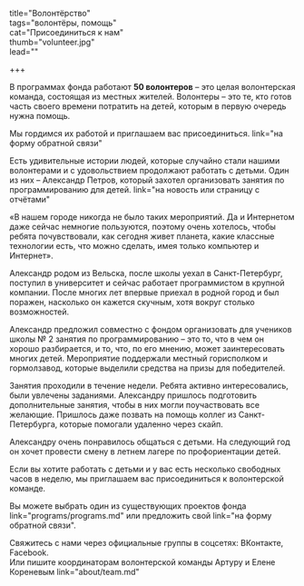 title="Волонтёрство"   
tags="волонтёры, помощь"   
cat="Присоединиться к нам"   
thumb="volunteer.jpg"   
lead=""  

+++

В программах фонда работают **50 волонтеров** – это целая волонтерская команда, состоящая из местных жителей. Волонтеры – это те, кто готов часть своего времени потратить на детей, которым в первую очередь нужна помощь.

Мы гордимся их работой и приглашаем вас присоединиться. link="на форму обратной связи"  

Есть удивительные истории людей, которые случайно стали нашими волонтерами и с удовольствием продолжают работать с детьми. Один из них – Александр Петров, который захотел организовать занятия по программированию для детей. link="на новость или страницу с отчётами"  

«В нашем городе никогда не было таких мероприятий. Да и Интернетом даже сейчас немногие пользуются, поэтому очень хотелось, чтобы ребята почувствовали, как сегодня живет планета, какие классные технологии есть, что можно сделать, имея только компьютер и Интернет».    

Александр родом из Вельска, после школы уехал в Санкт-Петербург, поступил в университет и сейчас работает программистом в крупной компании. После многих лет впервые приехал в родной город и был поражен, насколько он кажется скучным, хотя вокруг столько возможностей.  

Александр предложил совместно с фондом организовать для учеников школы № 2 занятия по программированию – это то, что в чем он хорошо разбирается, и то, что, по его мнению, может заинтересовать многих детей. Мероприятие поддержали местный горисполком и гормолзавод, которые выделили средства на призы для победителей.  

Занятия проходили в течение недели. Ребята активно интересовались, были увлечены заданиями. Александру пришлось подготовить дополнительные занятия, чтобы в них могли поучаствовать все желающие. Пришлось даже позвать на помощь коллег из Санкт-Петербурга, которые помогали удаленно через скайп. 

Александру очень понравилось общаться с детьми. На следующий год он хочет провести смену в летнем лагере по профориентации детей. 

Если вы хотите работать с детьми и у вас есть несколько свободных часов в неделю, мы приглашаем вас присоединиться к волонтерской команде.

Вы можете выбрать один из существующих проектов фонда link="programs/programs.md" или предложить свой link="на форму обратной связи".  

Свяжитесь с нами через официальные группы в соцсетях: ВКонтакте, Facebook.  
Или пишите координаторам волонтерской команды Артуру и Елене Кореневым link="about/team.md"  
